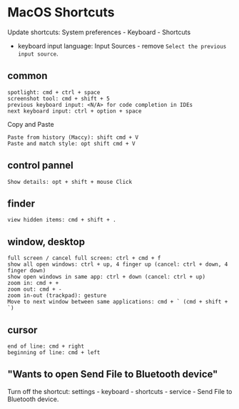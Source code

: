 # MacOS Shortcuts

Update shortcuts: System preferences - Keyboard - Shortcuts

- keyboard input language: Input Sources - remove `Select the previous input source`.

## common

```
spotlight: cmd + ctrl + space
screenshot tool: cmd + shift + 5
previous keyboard input: <N/A> for code completion in IDEs
next keyboard input: ctrl + option + space
```

Copy and Paste

```
Paste from history (Maccy): shift cmd + V
Paste and match style: opt shift cmd + V
```

## control pannel

```
Show details: opt + shift + mouse Click
```

## finder

```
view hidden items: cmd + shift + .
```

## window, desktop

```
full screen / cancel full screen: ctrl + cmd + f
show all open windows: ctrl + up, 4 finger up (cancel: ctrl + down, 4 finger down)
show open windows in same app: ctrl + down (cancel: ctrl + up)
zoom in: cmd + +
zoom out: cmd + -
zoom in-out (trackpad): gesture
Move to next window between same applications: cmd + ` (cmd + shift + `)
```

## cursor

```
end of line: cmd + right
beginning of line: cmd + left
```

## "Wants to open Send File to Bluetooth device"

Turn off the shortcut: settings - keyboard - shortcuts - service - Send File to Bluetooth device.
